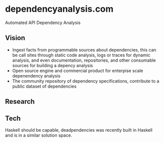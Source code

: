 # dependencyanalysis.com

Automated API Dependency Analysis

## Vision

* Ingest facts from programmable sources about dependencies, this can be call sites through static code analysis, logs or traces for dynamic analysis, and even documentation, repositories, and other consumable sources for building a depency analysis
* Open source engine and commercial product for enterpise scale depenendency analysis
* The community repository of dependency specifications, contribute to a public dataset of dependencies

## Research

## Tech

Haskell should be capable, deadpendencies was recently built in Haskell and is in a similar solution space.
